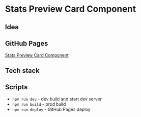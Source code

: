 # Stats Preview Card Component

## Idea


## GitHub Pages

[Stats Preview Card Component]()

## Tech stack



## Scripts

* `npm run dev` - dev build and start dev server
* `npm run build` - prod build
* `npm run deploy` - GitHub Pages deploy